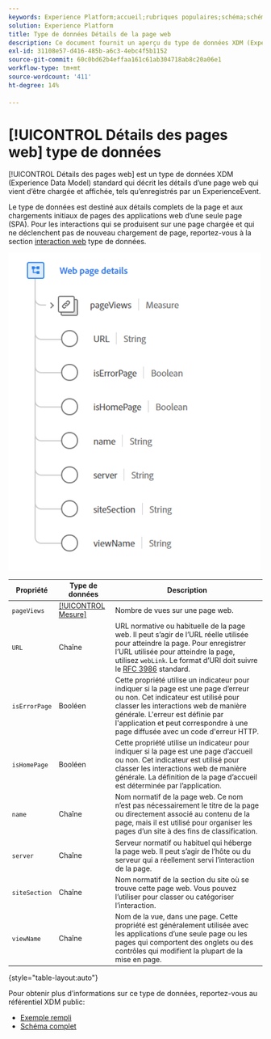 ```yaml
---
keywords: Experience Platform;accueil;rubriques populaires;schéma;schéma;XDM;champs;schémas;schémas;détails de page web;type de données;type de données;page web
solution: Experience Platform
title: Type de données Détails de la page web
description: Ce document fournit un aperçu du type de données XDM (Experience Data Model) des détails de la page web.
exl-id: 31108e57-d416-485b-a6c3-4ebc4f5b1152
source-git-commit: 60c0bd62b4effaa161c61ab304718ab8c20a06e1
workflow-type: tm+mt
source-wordcount: '411'
ht-degree: 14%

---
```


# [!UICONTROL Détails des pages web] type de données

[!UICONTROL Détails des pages web] est un type de données XDM (Experience Data Model) standard qui décrit les détails d’une page web qui vient d’être chargée et affichée, tels qu’enregistrés par un ExperienceEvent.

Le type de données est destiné aux détails complets de la page et aux chargements initiaux de pages des applications web d’une seule page (SPA). Pour les interactions qui se produisent sur une page chargée et qui ne déclenchent pas de nouveau chargement de page, reportez-vous à la section [interaction web](./web-interaction.md) type de données.

<img src="../images/data-types/web-page-details.PNG" width="500" /><br />

| Propriété | Type de données | Description |
| --- | --- | --- |
| `pageViews` | [[!UICONTROL Mesure]](./measure.md) | Nombre de vues sur une page web. |
| `URL` | Chaîne | URL normative ou habituelle de la page web. Il peut s’agir de l’URL réelle utilisée pour atteindre la page. Pour enregistrer l’URL utilisée pour atteindre la page, utilisez `webLink`. Le format d’URI doit suivre le [RFC 3986](https://tools.ietf.org/html/rfc3986) standard. |
| `isErrorPage` | Booléen | Cette propriété utilise un indicateur pour indiquer si la page est une page d’erreur ou non. Cet indicateur est utilisé pour classer les interactions web de manière générale. L&#39;erreur est définie par l&#39;application et peut correspondre à une page diffusée avec un code d&#39;erreur HTTP. |
| `isHomePage` | Booléen | Cette propriété utilise un indicateur pour indiquer si la page est une page d’accueil ou non. Cet indicateur est utilisé pour classer les interactions web de manière générale. La définition de la page d’accueil est déterminée par l’application. |
| `name` | Chaîne | Nom normatif de la page web. Ce nom n’est pas nécessairement le titre de la page ou directement associé au contenu de la page, mais il est utilisé pour organiser les pages d’un site à des fins de classification. |
| `server` | Chaîne | Serveur normatif ou habituel qui héberge la page web. Il peut s’agir de l’hôte ou du serveur qui a réellement servi l’interaction de la page. |
| `siteSection` | Chaîne | Nom normatif de la section du site où se trouve cette page web. Vous pouvez l’utiliser pour classer ou catégoriser l’interaction. |
| `viewName` | Chaîne | Nom de la vue, dans une page. Cette propriété est généralement utilisée avec les applications d’une seule page ou les pages qui comportent des onglets ou des contrôles qui modifient la plupart de la mise en page. |

{style=&quot;table-layout:auto&quot;}

Pour obtenir plus d’informations sur ce type de données, reportez-vous au référentiel XDM public:

* [Exemple rempli](https://github.com/adobe/xdm/blob/master/components/datatypes/deprecated/webpagedetails.example.2.json)
* [Schéma complet](https://github.com/adobe/xdm/blob/master/components/datatypes/deprecated/webpagedetails.schema.json)
